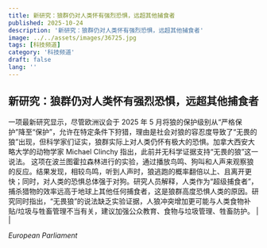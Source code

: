 ```yaml
---
title: 新研究：狼群仍对人类怀有强烈恐惧，远超其他捕食者
published: 2025-10-24
description: '新研究：狼群仍对人类怀有强烈恐惧，远超其他捕食者'
image: ../../assets/images/36725.jpg
tags: [科技频道]
category: '科技频道'
draft: false
lang: ''
---
```


## 新研究：狼群仍对人类怀有强烈恐惧，远超其他捕食者

一项最新研究显示，尽管欧洲议会于 2025 年 5 月将狼的保护级别从“严格保护”降至“保护”，允许在特定条件下狩猎，理由是社会对狼的容忍度导致了“无畏的狼”出现，但科学家们证实，狼群实际上对人类仍怀有极大的恐惧。加拿大西安大略大学的动物学家 Michael Clinchy 指出，此前并无科学证据支持“无畏的狼”这一说法。
这项在波兰图霍拉森林进行的实验，通过播放鸟鸣、狗叫和人声来观察狼的反应。结果发现，相较鸟鸣，听到人声时，狼逃跑的概率翻倍以上、且离开更快；同时，对人类的恐惧总体强于对狗。研究人员解释，人类作为“超级捕食者”，捕杀猎物的效率远高于地球上其他任何捕食者，这是狼群高度恐惧人类的原因。研究同时指出，“无畏狼”的说法缺乏实验证据，人狼冲突增加更可能与人类食物补贴/垃圾与牲畜管理不当有关，建议加强公众教育、食物与垃圾管理、牲畜防护。
|
|

*European Parliament*
